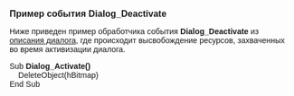﻿<html>
<head>
<title>Dialog_Deactivate</title>
</head>

<body>

<p><font size="3" face="Arial"><strong>Пример события 
Dialog_Deactivate</strong></font></p>

<p><font face="Arial">Ниже приведен пример обработчика события <strong>
Dialog_Deactivate</strong> из <a
href="../Defs/Dialog.html">описания диалога</a>, где происходит высвобождение 
ресурсов, захваченных во время активизации диалога.</font></p>

<p><font face="Arial">Sub <strong>Dialog_Activate()</strong><br>
&nbsp;&nbsp;&nbsp; DeleteObject(hBitmap)<br>
End Sub<br>
</font></p>

</body>
</html>
